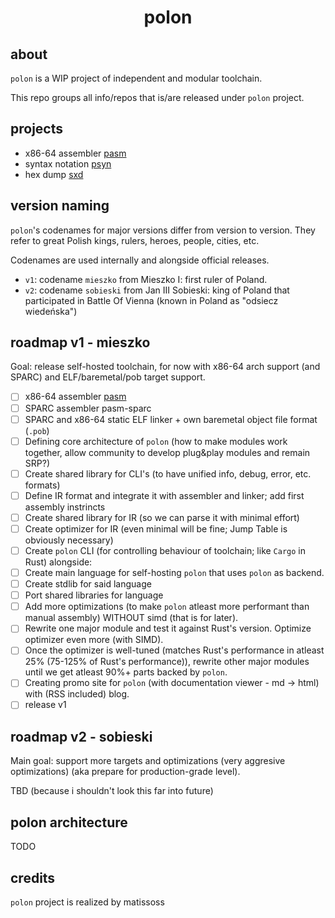 <div align=center>
    <h1>polon</h1>
</div>

## about

`polon` is a WIP project of independent and modular toolchain.

This repo groups all info/repos that is/are released under `polon` project.

## projects

- x86-64 assembler [pasm](https://github.com/Matissoss/pasm)
- syntax notation [psyn](https://github.com/Matissoss/psyn)
- hex dump [sxd](https://github.com/Matissoss/sxd)

## version naming

`polon`'s codenames for major versions differ from version to version. They refer to great Polish kings, rulers, heroes, people, cities, etc.

Codenames are used internally and alongside official releases.

- `v1`: codename `mieszko` from Mieszko I: first ruler of Poland.
- `v2`: codename `sobieski` from Jan III Sobieski: king of Poland that participated in Battle Of Vienna (known in Poland as "odsiecz wiedeńska")

## roadmap v1 - mieszko

Goal: release self-hosted toolchain, for now with x86-64 arch support (and SPARC) and ELF/baremetal/pob target support.

- [ ] x86-64 assembler [pasm](https://github.com/Matissoss/pasm)
- [ ] SPARC assembler pasm-sparc
- [ ] SPARC and x86-64 static ELF linker + own baremetal object file format (`.pob`)
- [ ] Defining core architecture of `polon` (how to make modules work together, allow community to develop plug&play modules and remain SRP?)
- [ ] Create shared library for CLI's (to have unified info, debug, error, etc. formats)
- [ ] Define IR format and integrate it with assembler and linker; add first assembly instrincts
- [ ] Create shared library for IR (so we can parse it with minimal effort)
- [ ] Create optimizer for IR (even minimal will be fine; Jump Table is obviously necessary)
- [ ] Create `polon` CLI (for controlling behaviour of toolchain; like `Cargo` in Rust) alongside: 
- [ ] Create main language for self-hosting `polon` that uses `polon` as backend.
- [ ] Create stdlib for said language
- [ ] Port shared libraries for language
- [ ] Add more optimizations (to make `polon` atleast more performant than manual assembly) WITHOUT simd (that is for later).
- [ ] Rewrite one major module and test it against Rust's version. Optimize optimizer even more (with SIMD).
- [ ] Once the optimizer is well-tuned (matches Rust's performance in atleast 25% (75-125% of Rust's performance)), rewrite other major modules until we get atleast 90%+ parts backed by `polon`.
- [ ] Creating promo site for `polon` (with documentation viewer - md -> html) with (RSS included) blog.
- [ ] release v1

## roadmap v2 - sobieski

Main goal: support more targets and optimizations (very aggresive optimizations) (aka prepare for production-grade level).

TBD (because i shouldn't look this far into future)

## polon architecture

TODO

## credits

`polon` project is realized by matissoss
